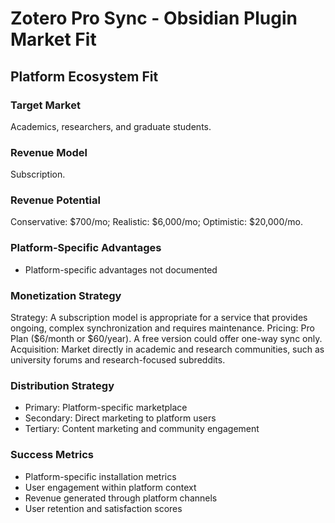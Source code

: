 # Zotero Pro Sync - Obsidian Plugin Market Fit

## Platform Ecosystem Fit

### Target Market
Academics, researchers, and graduate students.

### Revenue Model
Subscription.

### Revenue Potential
Conservative: $700/mo; Realistic: $6,000/mo; Optimistic: $20,000/mo.

### Platform-Specific Advantages
- Platform-specific advantages not documented

### Monetization Strategy
Strategy: A subscription model is appropriate for a service that provides ongoing, complex synchronization and requires maintenance. Pricing: Pro Plan ($6/month or $60/year). A free version could offer one-way sync only. Acquisition: Market directly in academic and research communities, such as university forums and research-focused subreddits.

### Distribution Strategy
- Primary: Platform-specific marketplace
- Secondary: Direct marketing to platform users
- Tertiary: Content marketing and community engagement

### Success Metrics
- Platform-specific installation metrics
- User engagement within platform context
- Revenue generated through platform channels
- User retention and satisfaction scores
